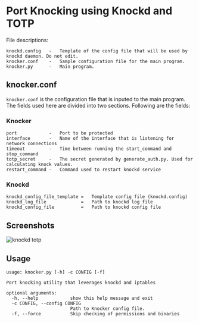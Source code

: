 # Port Knocking using Knockd and TOTP
File descriptions:
```
knockd.config   -   Template of the config file that will be used by knockd daemon. Do not edit.
knocker.conf    -   Sample configuration file for the main program. 
knocker.py      -   Main program.
```
## knocker.conf
`knocker.conf` is the configuration file that is inputed to the main program. The fields used here are divided into two sections. Following are the fields:
### Knocker
```
port            -   Port to be protected
interface       -   Name of the interface that is listening for network connections
timeout         -   Time between running the start_command and stop_command
totp_secret     -   The secret generated by generate_auth.py. Used for calculating knock values.
restart_command -   Command used to restart knockd service
```
### Knockd
```
knockd_config_file_template =   Template config file (knockd.config)
knockd_log_file             =   Path to knockd log file
knockd_config_file          =   Path to knockd config file
```

## Screenshots
![knockd totp](../Screenshots/knockd_run.png)

## Usage
```
usage: knocker.py [-h] -c CONFIG [-f]

Port knocking utility that leverages knockd and iptables

optional arguments:
  -h, --help            show this help message and exit
  -c CONFIG, --config CONFIG
                        Path to Knocker config file.
  -f, --force           Skip checking of permissions and binaries
```
